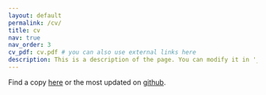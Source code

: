 ```yaml
---
layout: default
permalink: /cv/
title: cv
nav: true
nav_order: 3
cv_pdf: cv.pdf # you can also use external links here
description: This is a description of the page. You can modify it in '_pages/cv.md'. You can also change or remove the top pdf download button.
---
```


Find a copy [here](/assets/pdf/cv.pdf/) or the most updated on [github](https://github.com/pecom/cv/blob/main/cv.pdf).


<object data="/assets/pdf/cv.pdf" width="1000" height="1000" type="application/pdf"></object>
